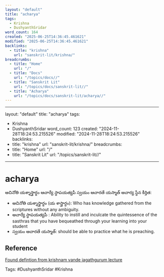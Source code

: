 ```yaml
---
layout: "default"
title: "acharya"
tags:
  - Krishna
  - DushyanthSridar
word_count: 164
created: "2025-06-25T14:36:45.461621"
modified: "2025-06-25T14:36:45.461621"
backlinks:
  - title: "krishna"
    url: "sanskrit-lit/krishna/"
breadcrumbs:
  - title: "Home"
    url: "/"
  - title: "Docs"
    url: "/topics/docs//"
  - title: "Sanskrit Lit"
    url: "/topics/docs/sanskrit-lit//"
  - title: "Acharya"
    url: "/topics/docs/sanskrit-lit/acharya//"
---
```

---
layout: "default"
title: "acharya"
tags:
  - Krishna
  - DushyanthSridar
word_count: 123
created: "2024-11-28T18:24:53.215526"
modified: "2024-11-28T18:24:53.215526"
backlinks:
  - title: "krishna"
    url: "sanskrit-lit/krishna/"
breadcrumbs:
  - title: "Home"
    url: "/"
  - title: "Sanskrit Lit"
    url: "/topics/sanskrit-lit//"
---
# acharya

ఆచినోతి యశ్శాస్త్రార్థం ఆచార్యే స్థాపయత్యపీ స్వయం ఆచారతే యస్మాత్ ఆచార్య స్థేన కీర్తిత:

- ఆచినోతి యశ్శాస్త్రార్థం (య శాస్త్రార్ధం): Who has knowledge gathered from the scriptures without any ambiguity.
- ఆచార్యే స్థాపయత్యపీ : Ability to instill and inculcate the quintessence of the sasthras that you have bequeathed through your learning into your student
- స్వయం ఆచారతే యస్మాత్: should be able to practice what he is preaching.

## Reference

[Found defintion from krishnam vande jagathgurum lecture](https://youtu.be/UFi-bLF65mA?t=571)

Tags: #DushyanthSridar #Krishna
